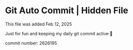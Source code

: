 # Git Auto Commit | Hidden File

This file was added Feb 12, 2025

Just for fun and keeping my daily git commit active 🤪

commit number: 2626195
